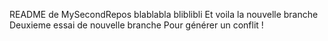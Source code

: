 README de MySecondRepos
blablabla
bliblibli
Et voila la nouvelle branche
Deuxieme essai de nouvelle branche
Pour générer un conflit !